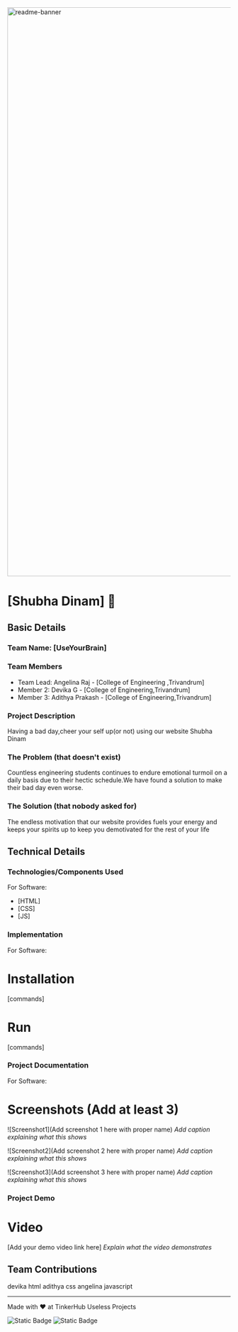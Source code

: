<img width="1280" alt="readme-banner" src="https://github.com/user-attachments/assets/35332e92-44cb-425b-9dff-27bcf1023c6c">

# [Shubha Dinam] 🎯



## Basic Details
### Team Name: [UseYourBrain]


### Team Members
- Team Lead: Angelina Raj - [College of Engineering ,Trivandrum]
- Member 2: Devika G - [College of Engineering,Trivandrum]
- Member 3: Adithya Prakash - [College of Engineering,Trivandrum]

### Project Description
Having a bad day,cheer your self up(or not) using our website Shubha Dinam

### The Problem (that doesn't exist)
Countless engineering students continues to endure emotional turmoil on a daily basis due to their hectic schedule.We have found a solution to make their bad day even worse.

### The Solution (that nobody asked for)
The endless motivation that our website provides fuels your energy and keeps your spirits up to keep you demotivated for the rest of your life

## Technical Details
### Technologies/Components Used
For Software:
- [HTML]
- [CSS]
- [JS]



### Implementation
For Software:
# Installation
[commands]

# Run
[commands]

### Project Documentation
For Software:

# Screenshots (Add at least 3)
![Screenshot1](Add screenshot 1 here with proper name)
*Add caption explaining what this shows*

![Screenshot2](Add screenshot 2 here with proper name)
*Add caption explaining what this shows*

![Screenshot3](Add screenshot 3 here with proper name)
*Add caption explaining what this shows*




### Project Demo
# Video
[Add your demo video link here]
*Explain what the video demonstrates*



## Team Contributions
devika html
adithya css
angelina javascript

---
Made with ❤️ at TinkerHub Useless Projects 

![Static Badge](https://img.shields.io/badge/TinkerHub-24?color=%23000000&link=https%3A%2F%2Fwww.tinkerhub.org%2F)
![Static Badge](https://img.shields.io/badge/UselessProject--24-24?link=https%3A%2F%2Fwww.tinkerhub.org%2Fevents%2FQ2Q1TQKX6Q%2FUseless%2520Projects)



